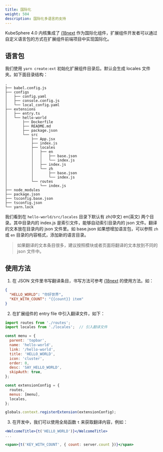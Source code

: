 ```yaml
---
title: 国际化
weight: 504
description: 国际化多语言的支持
---
```


KubeSphere 4.0 内核集成了 [i18next](https://www.i18next.com/) 作为国际化组件，扩展组件开发者可以通过自定义语言包的方式在扩展组件前端项目中实现国际化。

## 语言包

我们使用 `yarn create:ext` 初始化扩展组件目录后。默认会生成 locales 文件夹。如下面目录结构：

```shell
.
├── babel.config.js
├── configs
│   ├── config.yaml
│   ├── console.config.js
│   └── local_config.yaml
├── extensions
│   ├── entry.ts
│   └── hello-world
│       ├── Dockerfile
│       ├── README.md
│       ├── package.json
│       └── src
│           ├── App.jsx
│           ├── index.js
│           ├── locales
│           │   ├── en
│           │   │   ├── base.json
│           │   │   └── index.js
│           │   ├── index.js
│           │   └── zh
│           │       ├── base.json
│           │       └── index.js
│           └── routes
│               └── index.js
├── node_modules
├── package.json
├── tsconfig.base.json
├── tsconfig.json
└── yarn.lock
```

我们看到在 `hello-world/src/locales` 目录下默认有 zh(中文) en(英文) 两个目录。其中目录内的 index.js 是索引文件，能够自动索引目录内的 json 文件。翻译的文本放在目录内的 json 文件里。如 base.json
如果想增加语言包，可以参照 `zh` 或 `en` 目录的内容格式，添加新的语言目录。

> 如果翻译的文本条目很多，建议按照模块或者页面将翻译的文本放到不同的 json 文件中。


## 使用方法

1. 在 JSON 文件里书写翻译条目，书写方法可参考 [i18next](https://www.i18next.com/) 的使用方法。如：

```json
{
  "HELLO_WORLD": "你好世界",
  "KEY_WITH_COUNT": "{{count}} item"
}
```    
   

2. 在扩展组件的 entry file 中引入翻译文件，如下：

```js
import routes from './routes';
import locales from './locales';  // 引入翻译文件

const menu = {
  parent: 'topbar',
  name: 'hello-world',
  link: '/hello-world',
  title: 'HELLO_WORLD',
  icon: 'cluster',
  order: 0,
  desc: 'SAY_HELLO_WORLD',
  skipAuth: true,
};

const extensionConfig = {
  routes,
  menus: [menu],
  locales,
};

globals.context.registerExtension(extensionConfig);
```

3. 在开发中，我们可以使用全局函数 `t` 来获取翻译内容，例如：

```jsx
<WelcomeTitle>{t('HELLO_WORLD')}</WelcomeTitle>
...

<span>{t('KEY_WITH_COUNT', { count: server.count })}</span>
```
